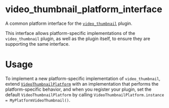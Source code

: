 # video_thumbnail_platform_interface

A common platform interface for the [`video_thumbnail`][1] plugin.

This interface allows platform-specific implementations of the `video_thumbnail` plugin, as well as the plugin itself, to ensure they are supporting the same interface.

# Usage

To implement a new platform-specific implementation of `video_thumbnail`, extend [`VideoThumbnailPlatform`][2] with an implementation that performs the platform-specific behavior, and when you register your plugin, set the default `VideoThumbnailPlatform` by calling `VideoThumbnailPlatform.instance = MyPlatformVideoThumbnail()`.

[1]: ../video_thumbnail
[2]: lib/video_thumbnail_platform_interface.dart